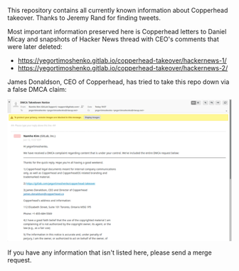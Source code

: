 This repository contains all currently known information about
Copperhead takeover. Thanks to Jeremy Rand for finding tweets.

Most important information preserved here is Copperhead letters
to Daniel Micay and snapshots of Hacker News thread with CEO's
comments that were later deleted:

- https://yegortimoshenko.gitlab.io/copperhead-takeover/hackernews-1/
- https://yegortimoshenko.gitlab.io/copperhead-takeover/hackernews-2/

James Donaldson, CEO of Copperhead, has tried to take this repo down
via a false DMCA claim:

![Email screenshot](0e8ab5e5-ac2f-4a73-80a0-77652162e15f.png)

If you have any information that isn't listed here, please
send a merge request.
